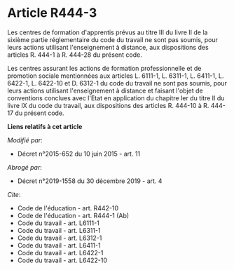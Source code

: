 # Article R444-3

Les centres de formation d'apprentis prévus au titre III du livre II de la sixième partie réglementaire du code du travail
ne sont pas soumis, pour leurs actions utilisant l'enseignement à distance, aux dispositions des articles R. 444-1 à R.
444-28 du présent code. 

Les centres assurant les actions de formation professionnelle et de promotion sociale mentionnées aux articles L. 6111-1, 
L. 6311-1, L. 6411-1, 
L. 6422-1, L. 6422-10 et D. 6312-1 du code du travail ne sont pas soumis, pour leurs actions utilisant l'enseignement à
distance et faisant l'objet de conventions conclues avec l'Etat en application du chapitre Ier du titre II du livre IX du
code du travail, aux dispositions des articles R. 444-10 à R. 444-17 du présent code.

**Liens relatifs à cet article**

_Modifié par_:

  - Décret n°2015-652 du 10 juin 2015 - art. 11

_Abrogé par_:

  - Décret n°2019-1558 du 30 décembre 2019 - art. 4

_Cite_:

  - Code de l'éducation - art. R442-10
  - Code de l'éducation - art. R444-1 (Ab)
  - Code du travail - art. L6111-1
  - Code du travail - art. L6311-1
  - Code du travail - art. L6312-1
  - Code du travail - art. L6411-1
  - Code du travail - art. L6422-1
  - Code du travail - art. L6422-10
